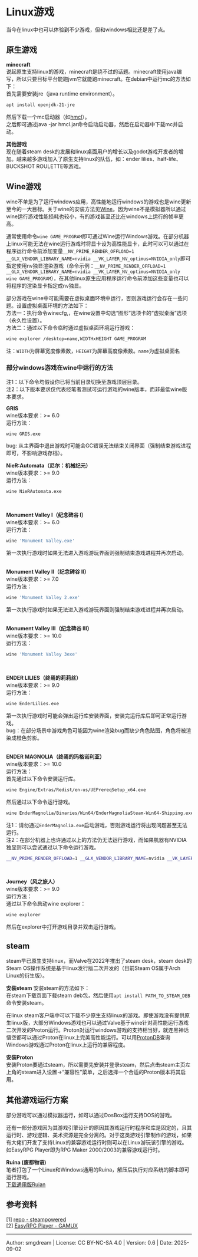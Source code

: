 # Linux游戏
当今在linux中也可以体验到不少游戏，但和windows相比还是差了点。  

## 原生游戏

**minecraft**  
说起原生支持linux的游戏，minecraft是绕不过的话题。minecraft使用java编写，所以只要目标平台能跑jvm它就能跑minecraft。在debian中运行mc的方法如下：  
首先需要安装jre（java runtime environment）。  
```sh
apt install openjdk-21-jre
```
然后下载一个mc启动器（如[hmcl](https://hmcl.huangyuhui.net/)）。  
之后即可通过java -jar hmcl.jar命令启动启动器，然后在启动器中下载mc并启动。  

**其他游戏**  
现在随着steam desk的发展和linux桌面用户的增长以及godot游戏开发者的增加。越来越多游戏加入了原生支持linux的队伍，如：ender lilies、half-life、BUCKSHOT ROULETTE等游戏。  

## Wine游戏

wine不单是为了运行windows应用，高性能地运行windows的游戏也是wine更新至今的一大目标。关于wine的安装方法见[Wine](wine.md)。因为wine不是模拟器所以通过wine运行游戏性能损耗也较小，有的游戏甚至还比在windows上运行的帧率更高。  

通常使用命令`wine GAME_PROGRAM`即可通过Wine运行Windows游戏。在部分机器上linux可能无法在wine运行游戏时将显卡设为高性能显卡，此时可以可以通过在程序运行命令前添加变量`__NV_PRIME_RENDER_OFFLOAD=1 __GLX_VENDOR_LIBRARY_NAME=nvidia __VK_LAYER_NV_optimus=NVIDIA_only`即可指定使用nv独显渲染游戏（命令示例：`__NV_PRIME_RENDER_OFFLOAD=1 __GLX_VENDOR_LIBRARY_NAME=nvidia __VK_LAYER_NV_optimus=NVIDIA_only wine GAME_PROGRAM`），在其他linux原生应用程序运行命令前添加这些变量也可以将程序的渲染显卡指定成nv独显。  

部分游戏在wine中可能需要在虚拟桌面环境中运行，否则游戏运行会存在一些问题。设置虚拟桌面环境的方法如下：  
方法一：执行命令winecfg,，在wine设置中勾选“图形”选项卡的“虚拟桌面”选项（永久性设置）。  
方法二：通过以下命令临时通过虚拟桌面环境运行游戏：  
```sh
wine explorer /desktop=name,WIDTHxHEIGHT GAME_PROGRAM
```
注：`WIDTH`为屏幕宽度像素数，`HEIGHT`为屏幕高度像素数。`name`为虚拟桌面名  

### 部分windows游戏在wine中运行的方法

注1：以下命令均假设你已将当前目录切换至游戏顶层目录。  
注2：以下版本要求仅代表经笔者测试可运行游戏的wine版本，而非最低wine版本要求。  

**GRIS**  
wine版本要求：>= 6.0  
运行方法：  
```sh
wine GRIS.exe
```
bug: 从主界面中退出游戏时可能会GC错误无法结束关闭界面（强制结束游戏进程即可，不影响游戏存档）。
<br>

**NieR:Automata（尼尔：机械纪元）**  
wine版本要求：>= 9.0  
运行方法：  
```sh
wine NieRAutomata.exe
```
<br>

**Monument Valley I（纪念碑谷  I）**  
wine版本要求：>= 6.0  
运行方法：  
```sh
wine 'Monument Valley.exe'
```
第一次执行游戏时如果无法进入游戏游玩界面则强制结束游戏进程并再次启动。  
<br>

**Monument Valley II（纪念碑谷  II）**  
wine版本要求：>= 7.0  
运行方法：  
```sh
wine 'Monument Valley 2.exe'
```
第一次执行游戏时如果无法进入游戏游玩界面则强制结束游戏进程并再次启动。  
<br>

**Monument Valley III（纪念碑谷  III）**  
wine版本要求：>= 10.0  
运行方法：  
```sh
wine 'Monument Valley 3exe'
```
<br>

**ENDER LILIES（终焉的莉莉丝）**  
wine版本要求：>= 9.0  
运行方法：  
```sh
wine EnderLilies.exe
```
第一次执行游戏时可能会弹出运行库安装界面，安装完运行库后即可正常运行游戏。  
bug：在部分场景中游戏角色可能因为wine渲染bug而缺少角色贴图，角色将被渲染成橙色剪影。  
<br>

**ENDER MAGNOLIA（终焉的玛格诺利亚）**  
wine版本要求：>= 10.0  
运行方法：  
首先通过以下命令安装运行库。  
```sh
wine Engine/Extras/Redist/en-us/UEPrereqSetup_x64.exe
```
然后通过以下命令运行游戏。  
```sh
wine EnderMagnolia/Binaries/Win64/EnderMagnoliaSteam-Win64-Shipping.exe
```
注1：请勿通过`EnderMagnolia.exe`启动游戏，否则游戏运行将出现问题甚至无法运行。  
注2：在部分机器上也许通过以上的方法仍无法运行游戏，而如果机器有NVIDIA独显则可以尝试通过以下命令运行游戏。
```sh
__NV_PRIME_RENDER_OFFLOAD=1 __GLX_VENDOR_LIBRARY_NAME=nvidia __VK_LAYER_NV_optimus=NVIDIA_only wine EnderMagnolia/Binaries/Win64/EnderMagnoliaSteam-Win64-Shipping.exe
```
<br>

**Journey（风之旅人）**  
wine版本要求：>= 9.0  
运行方法：  
通过以下命令启动wine explorer：  
```sh
wine explorer
```
然后在explorer中打开游戏目录并双击运行游戏。  

## steam

steam早已原生支持linux，而Valve在2022年推出了steam desk，steam desk的Steam OS操作系统是基于linux发行版二次开发的（目前Steam OS属于Arch Linux的衍生版）。  

**安装steam**
安装steam的方法如下：  
在steam下载页面下载steam deb包，然后使用`apt install PATH_TO_STEAM_DEB`命令安装steam。  

在linux steam客户端中可以下载不少原生支持linux的游戏。即使游戏没有提供原生linux版，大部分Windows游戏也可以通过Valve基于wine针对高性能运行游戏二次开发的Proton运行。Proton对运行windows游戏的支持相当好，就连黑神话悟空都可以通过Proton在linux上完美高性能运行。可以用[ProtonDB](https://www.protondb.com)查询Windows游戏通过Proton在linux上运行的兼容程度。  

**安装Proton**  
安装Proton要通过steam，所以需要先安装并登录steam，然后点击steam主页左上角的steam进入设置->“兼容性”菜单，之后选择一个合适的Proton版本将其启用。  

## 其他游戏运行方案
部分游戏可以通过模拟器运行，如可以通过DosBox运行支持DOS的游戏。  

还有一部分游戏因为其游戏引擎设计的原因其游戏运行时程序和库是固定的，且其运行时、游戏逻辑、美术资源是完全分离的。对于这类游戏引擎制作的游戏，如果有大佬们开发了支持Linux的兼容游戏运行时则可以在Linux游玩该引擎的游戏。如EasyRPG Player即为RPG Maker 2000/2003的兼容游戏运行时。  

**Ruina (废都物语)**  
笔者打包了一个Linux和Windows通用的Ruina，解压后执行对应系统的脚本即可运行游戏。  
[下载通用版Ruian](../pool/ruina_universal.tar.xz)  
## 参考资料

\[1\] [repo - steampowered](https://repo.steampowered.com/)  
\[2\] [EasyRPG Player - GAMUX](https://www.linuxgame.cn/easyrpg-player)  

---
Author: smgdream | License: CC BY-NC-SA 4.0 | Version: 0.6 | Date: 2025-09-02
